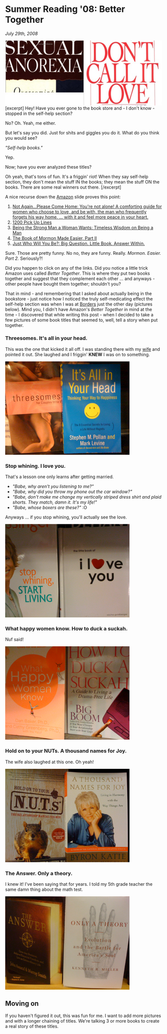 # Summer Reading '08: Better Together

<cite>July 29th, 2008</cite>

<img src="/images/articles/life/summer-reading-cover.jpg" align="right" class="article">

[excerpt]
Hey! Have you ever gone to the book store and - I don't know - stopped in the self-help section?

No? Oh. Yeah, me either.

But let's say you did. Just for shits and giggles you do it. What do you think you would see?

*"Self-help books."*

Yep.

Now; have you ever analyzed these titles?

Oh yeah, that's tons of fun. It's a friggin' riot! When they say self-help section, they don't mean the stuff IN the books; they mean the stuff ON the books. There are some real winners out there.
[/excerpt]

A nice recurse down the [Amazon](http://www.amazon.com) slide proves this point:

1. [Not Again...Please Come Home: You're not alone! A comforting guide for women who choose to love, and be with, the man who frequently forgets his way home. ... with it and feel more peace in your heart.](http://www.amazon.com/Not-Again-Please-Come-Home-comforting/dp/0595189709/ref=sr_1_6?ie=UTF8&s=books&qid=1217309150&sr=1-6)
2. [1200 Pick Up Lines](http://www.amazon.com/1200-Pick-Lines-Zahid-Zaman/dp/1419670875/ref=sr_1_4?ie=UTF8&s=books&qid=1217309573&sr=1-4)
3. [Being the Strong Man a Woman Wants: Timeless Wisdom on Being a Man](http://www.amazon.com/Being-Strong-Man-Woman-Wants/dp/0973695102/ref=pd_bxgy_b_img_b)
4. [The Book of Mormon Made Easier, Part II](http://www.amazon.com/gp/product/1555177611/ref=cap_pdp_dp_3)
5. [Just Who Will You Be?: Big Question. Little Book. Answer Within.](http://www.amazon.com/Just-Who-Will-You-Question/dp/1401323189/ref=sr_1_30?ie=UTF8&s=books&qid=1217309979&sr=1-30)

Sure. Those are pretty funny. No no, they are funny. Really. *Mormon. Easier. Part 2.* Seriously?!

Did you happen to click on any of the links. Did you notice a little trick Amazon uses called *Better Together*. This is where they put two books together and suggest that they complement each other ... and anyways - other people have bought them together; shouldn't you?

That in mind - and remembering that I asked about actually being in the bookstore - just notice how I noticed the truly self-medicating effect the self-help section was when I was at [Borders](http://www.yelp.com/biz/borders-books-music-and-cafe-chicago-6) just the other day (pictures below). Mind you, I didn't have Amazon's *Better Together* in mind at the time - I discovered that while writing this post - when I decided to take a few pictures of some book titles that seemed to, well, tell a story when put together.

### Threesomes. It's all in your head.

This was the one that kicked it all off. I was standing there with my [wife](http://lesfeministes.com) and pointed it out. She laughed and I friggin' **KNEW** I was on to something.

<img src="/images/articles/life/books/3s-all-in-your-head.jpg" width="400" height="300">

### Stop whining. I love you.

That's a lesson one only learns after getting married.

* *"Babe, why aren't you listening to me?"*
* *"Babe, why did you throw my phone out the car window?"*
* *"Babe, don't make me change my vertically striped dress shirt and plaid shorts. They match, damn it. It's my life!"*
* *"Babe, whose boxers are these?"* :O

Anyways ... if you stop whining, you'll actually see the love.

<img src="/images/articles/life/books/stop-whining-i-love-you.jpg" width="400" height="300">

### What happy women know. How to duck a suckah.

Nuf said!

<img src="/images/articles/life/books/what-happy-women-know-how-to-duck-a-suckah.jpg" width="400" height="300">

### Hold on to your NUTs. A thousand names for Joy.

The wife also laughed at this one. Oh yeah!

<img src="/images/articles/life/books/hold-on-to-your-nuts-a-thousand-names-for-joy.jpg" width="400" height="300">

### The Answer. Only a theory.

I knew it! I've been saying that for years. I told my 5th grade teacher the same damn thing about the math test.

<img src="/images/articles/life/books/the-answer-only-a-theory.jpg" width="400" height="300">

## Moving on

If you haven't figured it out, this was fun for me. I want to add more pictures and with a longer chaining of titles. We're talking 3 or more books to create a real story of these titles.